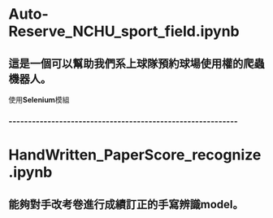 # Auto-Reserve_NCHU_sport_field.ipynb #
## 這是一個可以幫助我們系上球隊預約球場使用權的爬蟲機器人。  ##
使用**Selenium**模組 
### ----------------------------------------------------------- ###
# HandWritten_PaperScore_recognize.ipynb # 
## 能夠對手改考卷進行成績訂正的手寫辨識model。 ##
